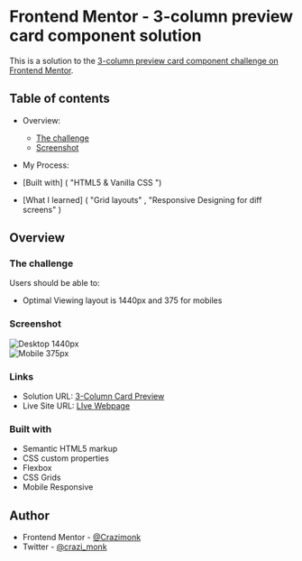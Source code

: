 # Frontend Mentor - 3-column preview card component solution

This is a solution to the [3-column preview card component challenge on Frontend Mentor](https://www.frontendmentor.io/challenges/3column-preview-card-component-pH92eAR2-).

## Table of contents

- Overview:
  - [The challenge](https://www.frontendmentor.io/challenges/3column-preview-card-component-pH92eAR2-)
  - [Screenshot](https://paste.pics/FPPJK)
  
-  My Process:
  - [Built with] ( "HTML5 & Vanilla CSS ")
  - [What I learned] ( "Grid layouts" , "Responsive Designing for diff screens" )

## Overview

### The challenge

Users should be able to:

- Optimal Viewing layout is 1440px and 375 for mobiles

### Screenshot

![Desktop 1440px](https://paste.pics/FPPJK) <br>
![Mobile 375px](https://paste.pics/FPPK7)

### Links

- Solution URL: [3-Column Card Preview](https://www.frontendmentor.io/solutions/responsive-3columnpreviewcardcomponent-GGfGaBqbs)
- Live Site URL: [LIve Webpage](https://monks3columnpreviewcard.netlify.app/)


### Built with

- Semantic HTML5 markup
- CSS custom properties
- Flexbox
- CSS Grids
- Mobile Responsive

## Author

- Frontend Mentor - [@Crazimonk](https://www.frontendmentor.io/profile/Crazimonk)
- Twitter - [@crazi_monk](https://www.twitter.com/https://twitter.com/crazi_monk)
